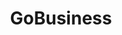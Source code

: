---
layout: homepage
title: GoBusiness
description: For Singapore Businesses
image: /images/
permalink: /
notification: Please click <a href="https://go.gov.sg/businessconnect">here</a> for enquiries. 
sections:
    - hero:
        title: Exemption from Suspension of Activities
        subtitle: 
        background: /images/hero-banner.jpg
#        dropdown:
#          title: For your attention,
#          options:
#          - title: to check your exemption status.
#            url: https://www.imda.gov.sg/for-industry/Digital-Solutions-Package-For-Companies/Digital-Solutions-Directory#dabdd1c2-be46-4b02-96bc-3195f5deee7d
#         - title: know how to sell my products online.
#            url: https://www.imda.gov.sg/for-industry/Digital-Solutions-Package-For-Companies/Digital-Solutions-Directory#b95deb26-f7db-46f2-b430-3e632ee567c2
        url: https://go.gov.sg/businessconnect
        button: Check Exemption Status
        key_highlights:
        - title: General Exemption
          url: https://go.gov.sg/generalexemption
          description: Application for your workplace to be allowed to continue operations during the suspension period.</br>or</br>Declaration for companies which provide essential services.</br></br>Click Here
        - title: Application for Amendment
          url: https://go.gov.sg/additionalinfo
          description: </br></br>Amendment for submitted applications under General Exemption.</br></br></br>Click Here
        - title: Time-Limited Exemption
          url: https://go.gov.sg/timelimitedexemption
          description: </br>Application for your workplace to be allowed to have temporary operations. (For companies which provide essential services only)</br></br></br>Click Here
    - infobar:
        title: Attention
        subtitle: 
        description: We will continue to review the manpower strength that your company deploys at the work premises during this period. As you continue to operate your Essential Service, you are required to comply with all applicable laws, including the provisions of the Infectious Diseases Act and any regulations promulgated thereunder, Part 7 of the COVID-19 (Temporary Measures) Act 2020 and the COVID-19 (Temporary Measures) (Control Order) Regulations 2020.
        button:
        url:
#    - infopic:
#        title: Download the TraceTogether App!
#        subtitle: Support and Supplement Contact Tracing Efforts
#        description: Help stop the spread of COVID-19 through community-driven contact tracing. 
#        button: Click to Download
#        url: "https://www.tracetogether.gov.sg"
#        image: /images/TTalt.jpg
#        alt: TraceTogether Download
#    - hero:
#        title: Activities
#        background: /images/hero-banner.jpg
#        key_highlights:
#        - title: General 
#          url: https://www.google.com.sg/
#          description: Please submit details.
#        - title: Time
#          url: https://www.google.com.sg/
#          description: Please submit details.
---